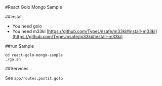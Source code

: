 #React Golo Mongo Sample

##install

- You need golo 
- You need m33ki [https://github.com/TypeUnsafe/m33ki#install-m33ki](https://github.com/TypeUnsafe/m33ki#install-m33ki)

##run Sample

    cd react-golo-mongo-sample
    ./go.sh

##Services

See `app/routes.postit.golo`

